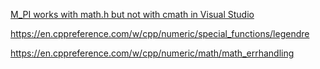 [M_PI works with math.h but not with cmath in Visual Studio](https://stackoverflow.com/questions/6563810/m-pi-works-with-math-h-but-not-with-cmath-in-visual-studio)

https://en.cppreference.com/w/cpp/numeric/special_functions/legendre

https://en.cppreference.com/w/cpp/numeric/math/math_errhandling
